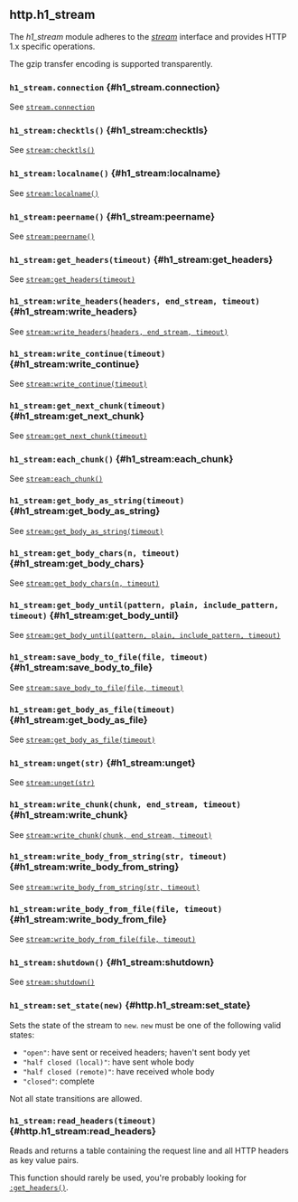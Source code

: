 ## http.h1_stream

The *h1_stream* module adheres to the [*stream*](#stream) interface and provides HTTP 1.x specific operations.

The gzip transfer encoding is supported transparently.

### `h1_stream.connection` <!-- --> {#h1_stream.connection}

See [`stream.connection`](#stream.connection)


### `h1_stream:checktls()` <!-- --> {#h1_stream:checktls}

See [`stream:checktls()`](#stream:checktls)


### `h1_stream:localname()` <!-- --> {#h1_stream:localname}

See [`stream:localname()`](#stream:localname)


### `h1_stream:peername()` <!-- --> {#h1_stream:peername}

See [`stream:peername()`](#stream:peername)


### `h1_stream:get_headers(timeout)` <!-- --> {#h1_stream:get_headers}

See [`stream:get_headers(timeout)`](#stream:get_headers)


### `h1_stream:write_headers(headers, end_stream, timeout)` <!-- --> {#h1_stream:write_headers}

See [`stream:write_headers(headers, end_stream, timeout)`](#stream:write_headers)


### `h1_stream:write_continue(timeout)` <!-- --> {#h1_stream:write_continue}

See [`stream:write_continue(timeout)`](#stream:write_continue)


### `h1_stream:get_next_chunk(timeout)` <!-- --> {#h1_stream:get_next_chunk}

See [`stream:get_next_chunk(timeout)`](#stream:get_next_chunk)


### `h1_stream:each_chunk()` <!-- --> {#h1_stream:each_chunk}

See [`stream:each_chunk()`](#stream:each_chunk)


### `h1_stream:get_body_as_string(timeout)` <!-- --> {#h1_stream:get_body_as_string}

See [`stream:get_body_as_string(timeout)`](#stream:get_body_as_string)


### `h1_stream:get_body_chars(n, timeout)` <!-- --> {#h1_stream:get_body_chars}

See [`stream:get_body_chars(n, timeout)`](#stream:get_body_chars)


### `h1_stream:get_body_until(pattern, plain, include_pattern, timeout)` <!-- --> {#h1_stream:get_body_until}

See [`stream:get_body_until(pattern, plain, include_pattern, timeout)`](#stream:get_body_until)


### `h1_stream:save_body_to_file(file, timeout)` <!-- --> {#h1_stream:save_body_to_file}

See [`stream:save_body_to_file(file, timeout)`](#stream:save_body_to_file)


### `h1_stream:get_body_as_file(timeout)` <!-- --> {#h1_stream:get_body_as_file}

See [`stream:get_body_as_file(timeout)`](#stream:get_body_as_file)


### `h1_stream:unget(str)` <!-- --> {#h1_stream:unget}

See [`stream:unget(str)`](#stream:unget)


### `h1_stream:write_chunk(chunk, end_stream, timeout)` <!-- --> {#h1_stream:write_chunk}

See [`stream:write_chunk(chunk, end_stream, timeout)`](#stream:write_chunk)


### `h1_stream:write_body_from_string(str, timeout)` <!-- --> {#h1_stream:write_body_from_string}

See [`stream:write_body_from_string(str, timeout)`](#stream:write_body_from_string)


### `h1_stream:write_body_from_file(file, timeout)` <!-- --> {#h1_stream:write_body_from_file}

See [`stream:write_body_from_file(file, timeout)`](#stream:write_body_from_file)


### `h1_stream:shutdown()` <!-- --> {#h1_stream:shutdown}

See [`stream:shutdown()`](#stream:shutdown)


### `h1_stream:set_state(new)` <!-- --> {#http.h1_stream:set_state}

Sets the state of the stream to `new`. `new` must be one of the following valid states:

  - `"open"`: have sent or received headers; haven't sent body yet
  - `"half closed (local)"`: have sent whole body
  - `"half closed (remote)"`: have received whole body
  - `"closed"`: complete

Not all state transitions are allowed.


### `h1_stream:read_headers(timeout)` <!-- --> {#http.h1_stream:read_headers}

Reads and returns a table containing the request line and all HTTP headers as key value pairs.

This function should rarely be used, you're probably looking for [`:get_headers()`](#h1_stream:get_headers).
